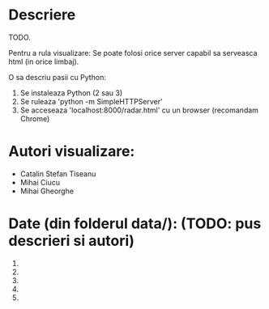 Descriere
=========

TODO.

Pentru a rula visualizare:
Se poate folosi orice server capabil sa serveasca html (in orice limbaj).

O sa descriu pasii cu Python:
1) Se instaleaza Python (2 sau 3)
2) Se ruleaza 'python -m SimpleHTTPServer'
3) Se acceseaza 'localhost:8000/radar.html' cu un browser (recomandam Chrome)

Autori visualizare:
===================
* Catalin Stefan Tiseanu
* Mihai Ciucu
* Mihai Gheorghe

Date (din folderul data/): (TODO: pus descrieri si autori)
==========================================================
1.
2.
3.
4.
5.
